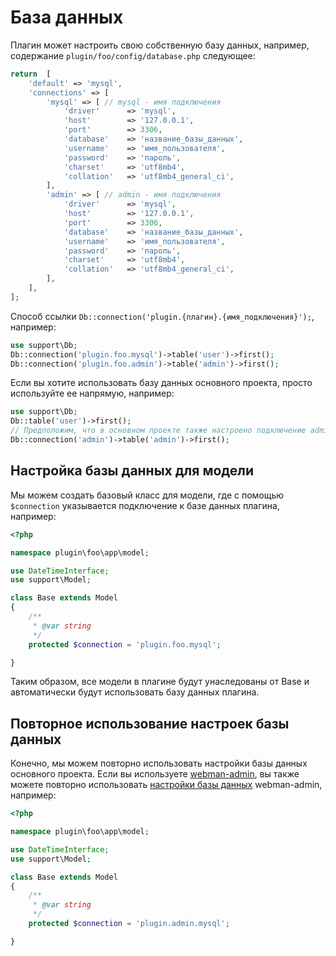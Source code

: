 # База данных
Плагин может настроить свою собственную базу данных, например, содержание `plugin/foo/config/database.php` следующее:
```php
return  [
    'default' => 'mysql',
    'connections' => [
        'mysql' => [ // mysql - имя подключения
            'driver'      => 'mysql',
            'host'        => '127.0.0.1',
            'port'        => 3306,
            'database'    => 'название_базы_данных',
            'username'    => 'имя_пользователя',
            'password'    => 'пароль',
            'charset'     => 'utf8mb4',
            'collation'   => 'utf8mb4_general_ci',
        ],
        'admin' => [ // admin - имя подключения
            'driver'      => 'mysql',
            'host'        => '127.0.0.1',
            'port'        => 3306,
            'database'    => 'название_базы_данных',
            'username'    => 'имя_пользователя',
            'password'    => 'пароль',
            'charset'     => 'utf8mb4',
            'collation'   => 'utf8mb4_general_ci',
        ],
    ],
];
```
Способ ссылки `Db::connection('plugin.{плагин}.{имя_подключения}');`, например:
```php
use support\Db;
Db::connection('plugin.foo.mysql')->table('user')->first();
Db::connection('plugin.foo.admin')->table('admin')->first();
```
Если вы хотите использовать базу данных основного проекта, просто используйте ее напрямую, например:
```php
use support\Db;
Db::table('user')->first();
// Предположим, что в основном проекте также настроено подключение admin
Db::connection('admin')->table('admin')->first();
```

## Настройка базы данных для модели

Мы можем создать базовый класс для модели, где с помощью `$connection` указывается подключение к базе данных плагина, например:

```php
<?php

namespace plugin\foo\app\model;

use DateTimeInterface;
use support\Model;

class Base extends Model
{
    /**
     * @var string
     */
    protected $connection = 'plugin.foo.mysql';

}
```
Таким образом, все модели в плагине будут унаследованы от Base и автоматически будут использовать базу данных плагина.

## Повторное использование настроек базы данных
Конечно, мы можем повторно использовать настройки базы данных основного проекта. Если вы используете [webman-admin](https://www.workerman.net/plugin/82), вы также можете повторно использовать [настройки базы данных](https://www.workerman.net/plugin/82) webman-admin, например:
```php
<?php

namespace plugin\foo\app\model;

use DateTimeInterface;
use support\Model;

class Base extends Model
{
    /**
     * @var string
     */
    protected $connection = 'plugin.admin.mysql';

}
```
